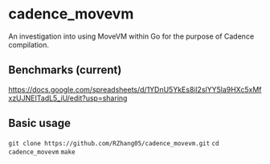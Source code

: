 # cadence_movevm

An investigation into using MoveVM within Go for the purpose of Cadence compilation.

## Benchmarks (current)

https://docs.google.com/spreadsheets/d/1YDnU5YkEs8il2slYY5la9HXc5xMfxzUJNEITadL5_iU/edit?usp=sharing

## Basic usage

`git clone https://github.com/RZhang05/cadence_movevm.git`
`cd cadence_movevm`
`make`
